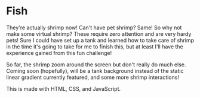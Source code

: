 # Fish
They're actually shrimp now!
Can't have pet shrimp? Same! So why not make some virtual shrimp? These require zero attention and are very hardy pets! 
Sure I could have set up a tank and learned how to take care of shrimp in the time it's going to take for me to finish this, but at least I'll have the experience gained from this fun challenge!

So far, the shrimp zoom around the screen but don't really do much else. Coming soon (hopefully), will be a tank background instead of the static linear gradient currently featured, and some more shrimp interactions!

This is made with HTML, CSS, and JavaScript.
 
